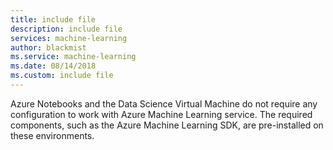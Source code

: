 ```yaml
---
title: include file
description: include file
services: machine-learning
author: blackmist
ms.service: machine-learning
ms.date: 08/14/2018
ms.custom: include file
---
```


Azure Notebooks and the Data Science Virtual Machine do not require any configuration to work with Azure Machine Learning service. The required components, such as the Azure Machine Learning SDK, are pre-installed on these environments.